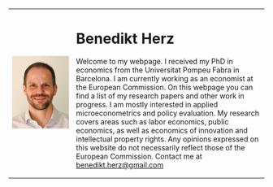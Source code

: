 
<table>
    <tr>    
        <td width="25%">
            <img src="website_picture.png"  />
        </td>  
        <td>
            <h1>Benedikt Herz</h1>
            
Welcome to my webpage. I received my PhD in economics from the Universitat Pompeu Fabra in Barcelona. I am currently working as an economist at the European Commission.
On this webpage you can find a list of my research papers and other work in progress. I am mostly interested in applied microeconometrics and policy evaluation. My research covers areas such as labor economics, public economics, as well as economics of innovation and intellectual property rights.
Any opinions expressed on this website do not necessarily reflect those of the European Commission.
Contact me at benedikt.herz@gmail.com
        </td>        
    </tr>        
</table>  

